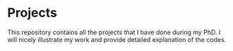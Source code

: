 # Projects
This repository contains all the projects that I have done during my PhD. I will nicely illustrate my work and provide detailed explanation of the codes.
